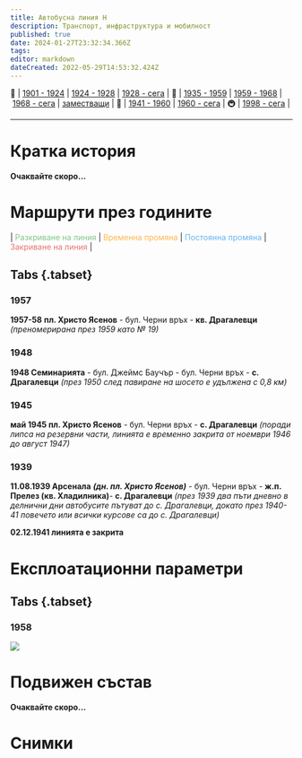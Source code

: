```yaml
---
title: Автобусна линия Н
description: Транспорт, инфраструктура и мобилност
published: true
date: 2024-01-27T23:32:34.366Z
tags: 
editor: markdown
dateCreated: 2022-05-29T14:53:32.424Z
---
```


🚋 | [1901 - 1924](/bg/public-transport/tram-routes-1901-1924) | [1924 - 1928](/bg/public-transport/tram-routes-1924-1928) | [1928 - сега](/bg/public-transport/tram-routes-1928-sega) | 🚌 | [1935 - 1959](/bg/public-transport/bus-routes-1935-1959) | [1959 - 1968](/bg/public-transport/bus-routes-1959-1968) | [1968 - сега](/bg/public-transport/bus-routes-1968-sega) | [заместващи](/bg/public-transport/bus-routes-replacement-services) | 🚎 | [1941 - 1960](/bg/public-transport/trolleybus-routes-1941-1960) | [1960 - сега](/bg/public-transport/trolleybus-routes-1960-sega) | 🚇 | [1998 - сега](/bg/public-transport/metro-routes) |

---

# Кратка история

**Очаквайте скоро…**


# Маршрути през годините
| <span style="color:#81C784">Разкриване на линия</span> | <span style="color:#FFB74D">Временна промяна</span> | <span style="color:#64B5F6">Постоянна промяна</span> | <span style="color:#E57373">Закриване на линия</span> |


## Tabs {.tabset}


### 1957
**1957-58** **пл. Христо Ясенов** - бул. Черни връх - **кв. Драгалевци** *(преномерирана през 1959 като № 19)*


### 1948
**1948 Семинарията** \- бул. Джеймс Баучър - бул. Черни връх - **с. Драгалевци** *(през 1950 след павиране на шосето е удължена с 0,8 км)*

### 1945
**май 1945 пл. Христо Ясенов** - бул. Черни връх - **с. Драгалевци** *(поради липса на резервни части, линията е временно закрита от ноември 1946 до август 1947)*

### 1939
**11.08.1939 Арсенала** ***(дн. пл. Христо Ясенов)*** - бул. Черни връх - **ж.п. Прелез (кв. Хладилника)**\- **с. Драгалевци** *(през 1939 два пъти дневно в делнични дни автобусите пътуват до с. Драгалевци, докато през 1940-41 повечето или всички курсове са до с. Драгалевци)*

**02.12.1941 линията е закрита**

# Експлоатационни параметри

## Tabs {.tabset}
### 1958
<img src="http://46.10.181.183:1518/trinmo/literature/1958-patevoditel/1958-line%d0%9d.jpg">

# **Подвижен състав**

**Очаквайте скоро…**

# Снимки
  